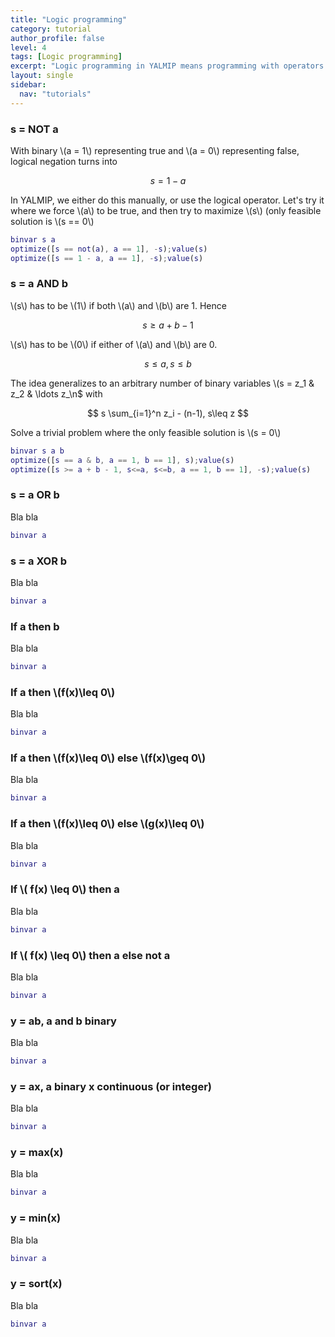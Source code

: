 ```yaml
---
title: "Logic programming"
category: tutorial
author_profile: false
level: 4
tags: [Logic programming]
excerpt: "Logic programming in YALMIP means programming with operators such as alldifferent, number of non-zeros, implications and similiar combinatorial objects."
layout: single
sidebar:
  nav: "tutorials"
---
```




### s = NOT a

With binary \\(a = 1\\) representing true and \\(a = 0\\) representing false, logical negation turns into 

$$
s = 1-a
$$

In YALMIP, we either do this manually, or use the logical operator. Let's try it where we force \\(a\\) to be true, and then try to maximize \\(s\\) (only feasible solution is \\(s == 0\\)

````matlab
binvar s a
optimize([s == not(a), a == 1], -s);value(s)
optimize([s == 1 - a, a == 1], -s);value(s)
````

### s = a AND b

\\(s\\) has to be \\(1\\) if both \\(a\\) and \\(b\\) are 1. Hence

$$
s \geq a + b -1 
$$

\\(s\\) has to be \\(0\\) if  either of \\(a\\) and \\(b\\) are 0.

$$
s \leq a, s\leq b
$$

The idea generalizes to an arbitrary number of binary variables \\(s = z_1 \& z_2 \& \ldots z_\n$ with

$$
s \sum_{i=1}^n z_i - (n-1), s\leq z
$$

Solve a trivial problem where the only feasible solution is \\(s = 0\\)
````matlab
binvar s a b
optimize([s == a & b, a == 1, b == 1], s);value(s)
optimize([s >= a + b - 1, s<=a, s<=b, a == 1, b == 1], -s);value(s)
````

### s = a OR b

Bla bla

````matlab
binvar a
````


### s = a XOR b

Bla bla

````matlab
binvar a
````

### If a then b

Bla bla

````matlab
binvar a
````

### If a then  \\(f(x)\leq 0\\)

Bla bla

````matlab
binvar a
````

### If a then  \\(f(x)\leq 0\\) else  \\(f(x)\geq 0\\)

Bla bla

````matlab
binvar a
````

### If a then  \\(f(x)\leq 0\\) else  \\(g(x)\leq 0\\)

Bla bla

````matlab
binvar a
````


### If \\( f(x) \leq 0\\) then a

Bla bla

````matlab
binvar a
````

### If \\( f(x) \leq 0\\) then a else not a

Bla bla

````matlab
binvar a
````

### y = ab, a and b binary

Bla bla

````matlab
binvar a
````

### y = ax, a binary x continuous (or integer)

Bla bla

````matlab
binvar a
````

### y = max(x)

Bla bla

````matlab
binvar a
````

### y = min(x)

Bla bla

````matlab
binvar a
````

### y = sort(x)

Bla bla

````matlab
binvar a
````
